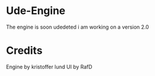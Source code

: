 # Ude-Engine

The engine is soon udedeted i am working on a version 2.0 

# Credits
Engine by kristoffer lund
UI by RafD
